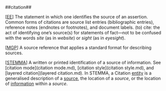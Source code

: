 ##citation##

\[[EE](SOURCES.md#EE)\]  The statement in which one identifies the source of an assertion. Common forms of citations are source list entries (bibliographic entries), reference notes (endnotes or footnotes), and document labels.
(to) cite: the act of identifying one’s source(s) for statements of fact—not to be confused with the words *site* (as in *website*) or *sight* (as in *eyesight*).

\[[MGP](SOURCES.md#MGP)\] A source reference that applies a standard format for describing sources.

\[[STEMMA](SOURCES.md#STEMMA)\] A written or printed identification of a source of information. See [citation mode](citation mode.md), [citation style](citation style.md), and [layered citation](layered citation.md). In STEMMA, a Citation [entity](entity.md) is a generalised description of a [source](source.md), the location of a *source*, or the location of [information](information.md) within a *source*.


